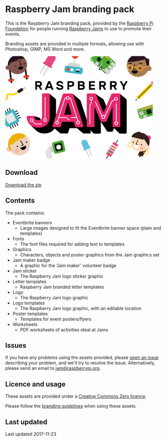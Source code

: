 # Raspberry Jam branding pack

This is the Raspberry Jam branding pack, provided by the [Raspberry Pi Foundation](https://www.raspberrypi.org/) for people running [Raspberry Jams](https://www.raspberrypi.org/jam/) to use to promote their events.

Branding assets are provided in multiple formats, allowing use with Photoshop, GIMP, MS Word and more.

![Raspberry Jam](raspberry-jam.png)

## Download

[Download the zip](http://rpf.io/jambrand)

## Contents

The pack contains:

- Eventbrite banners
    - Large images designed to fit the Eventbrite banner space (plain and templates)
- Fonts
    - The font files required for adding text to templates
- Graphics
    - Characters, objects and poster graphics from the Jam graphics set
- Jam maker badge
    - A graphic for the 'Jam maker' volunteer badge
- Jam sticker
    - The Raspberry Jam logo sticker graphic
- Letter templates
    - Raspberry Jam branded letter templates
- Logo
    - The Raspberry Jam logo graphic
- Logo templates
    - The Raspberry Jam logo graphic, with an editable location
- Poster templates
    - Templates for event posters/flyers
- Worksheets
    - PDF worksheets of activities ideal at Jams

## Issues

If you have any problems using the assets provided, please [open an issue](https://github.com/RaspberryPiFoundation/raspberry-jam-branding/issues) describing your problem, and we'll try to resolve the issue. Alternatively, please send an email to jam@raspberrypi.org.

## Licence and usage

These assets are provided under a [Creative Commons Zero licence](https://creativecommons.org/publicdomain/zero/1.0/).

Please follow the [branding guidelines](Raspberry-Jam-Brand-Guidelines.pdf) when using these assets.

## Last updated

Last updated 2017-11-23
